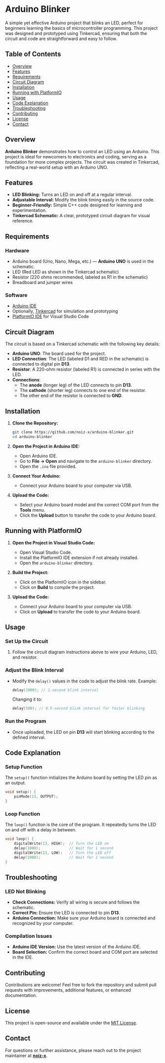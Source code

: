 # Arduino Blinker

A simple yet effective Arduino project that blinks an LED, perfect for beginners learning the basics of microcontroller programming. This project was designed and prototyped using Tinkercad, ensuring that both the circuit and code are straightforward and easy to follow.

## Table of Contents

- [Overview](#overview)
- [Features](#features)
- [Requirements](#requirements)
- [Circuit Diagram](#circuit-diagram)
- [Installation](#installation)
- [Running with PlatformIO](#running-with-platformio)
- [Usage](#usage)
- [Code Explanation](#code-explanation)
- [Troubleshooting](#troubleshooting)
- [Contributing](#contributing)
- [License](#license)
- [Contact](#contact)

## Overview

**Arduino Blinker** demonstrates how to control an LED using an Arduino. This project is ideal for newcomers to electronics and coding, serving as a foundation for more complex projects. The circuit was created in Tinkercad, reflecting a real-world setup with an Arduino UNO.

## Features

- **LED Blinking:** Turns an LED on and off at a regular interval.
- **Adjustable Interval:** Modify the blink timing easily in the source code.
- **Beginner-Friendly:** Simple C++ code designed for learning and experimentation.
- **Tinkercad Schematic:** A clear, prototyped circuit diagram for visual reference.

## Requirements

### Hardware

- Arduino board (Uno, Nano, Mega, etc.) — **Arduino UNO** is used in the schematic.
- LED (Red LED as shown in the Tinkercad schematic)
- Resistor (220 ohms recommended, labeled as R1 in the schematic)
- Breadboard and jumper wires

### Software

- [Arduino IDE](https://www.arduino.cc/en/software)
- Optionally, [Tinkercad](https://www.tinkercad.com/) for simulation and prototyping
- [PlatformIO IDE](https://platformio.org/install/ide?install=vscode) for Visual Studio Code

## Circuit Diagram

The circuit is based on a Tinkercad schematic with the following key details:

- **Arduino UNO**: The board used for the project.
- **LED Connection**: The LED (labeled D1 and RED in the schematic) is connected to digital pin **D13**.
- **Resistor**: A 220-ohm resistor (labeled R1) is connected in series with the LED.
- **Connections**:
  - The **anode** (longer leg) of the LED connects to pin **D13**.
  - The **cathode** (shorter leg) connects to one end of the resistor.
  - The other end of the resistor is connected to **GND**.

## Installation

1. **Clone the Repository:**

   ```sh
   git clone https://github.com/noiz-x/arduino-blinker.git
   cd arduino-blinker
   ```

2. **Open the Project in Arduino IDE:**
   - Open Arduino IDE.
   - Go to **File → Open** and navigate to the `arduino-blinker` directory.
   - Open the `.ino` file provided.

3. **Connect Your Arduino:**
   - Connect your Arduino board to your computer via USB.

4. **Upload the Code:**
   - Select your Arduino board model and the correct COM port from the **Tools** menu.
   - Click the **Upload** button to transfer the code to your Arduino board.

## Running with PlatformIO

1. **Open the Project in Visual Studio Code:**
   - Open Visual Studio Code.
   - Install the PlatformIO IDE extension if not already installed.
   - Open the `arduino-blinker` directory.

2. **Build the Project:**
   - Click on the PlatformIO icon in the sidebar.
   - Click on **Build** to compile the project.

3. **Upload the Code:**
   - Connect your Arduino board to your computer via USB.
   - Click on **Upload** to transfer the code to your Arduino board.

## Usage

### Set Up the Circuit

1. Follow the circuit diagram instructions above to wire your Arduino, LED, and resistor.

### Adjust the Blink Interval

- Modify the `delay()` values in the code to adjust the blink rate. Example:

  ```cpp
  delay(1000); // 1-second blink interval
  ```

  Changing it to:

  ```cpp
  delay(500); // 0.5-second blink interval for faster blinking
  ```

### Run the Program

- Once uploaded, the LED on pin **D13** will start blinking according to the defined interval.

## Code Explanation

### Setup Function

The `setup()` function initializes the Arduino board by setting the LED pin as an output.

```cpp
void setup() {
    pinMode(13, OUTPUT);
}
```

### Loop Function

The `loop()` function is the core of the program. It repeatedly turns the LED on and off with a delay in between.

```cpp
void loop() {
    digitalWrite(13, HIGH);  // Turn the LED on
    delay(1000);             // Wait for 1 second
    digitalWrite(13, LOW);   // Turn the LED off
    delay(1000);             // Wait for 1 second
}
```

## Troubleshooting

### LED Not Blinking

- **Check Connections:** Verify all wiring is secure and follows the schematic.
- **Correct Pin:** Ensure the LED is connected to pin **D13**.
- **Arduino Connection:** Make sure your Arduino board is connected and recognized by your computer.

### Compilation Issues

- **Arduino IDE Version:** Use the latest version of the Arduino IDE.
- **Board Selection:** Confirm the correct board and COM port are selected in the IDE.

## Contributing

Contributions are welcome! Feel free to fork the repository and submit pull requests with improvements, additional features, or enhanced documentation.

## License

This project is open-source and available under the [MIT License](LICENSE).

## Contact

For questions or further assistance, please reach out to the project maintainer at [**noiz-x**](https://github.com/noiz-x).
